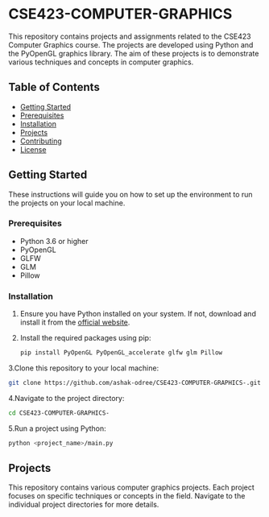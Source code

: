 # CSE423-COMPUTER-GRAPHICS

This repository contains projects and assignments related to the CSE423 Computer Graphics course. The projects are developed using Python and the PyOpenGL graphics library. The aim of these projects is to demonstrate various techniques and concepts in computer graphics.

## Table of Contents

- [Getting Started](#getting-started)
- [Prerequisites](#prerequisites)
- [Installation](#installation)
- [Projects](#projects)
- [Contributing](#contributing)
- [License](#license)

## Getting Started

These instructions will guide you on how to set up the environment to run the projects on your local machine.

### Prerequisites

- Python 3.6 or higher
- PyOpenGL
- GLFW
- GLM
- Pillow

### Installation

1. Ensure you have Python installed on your system. If not, download and install it from the [official website](https://www.python.org/downloads/).

2. Install the required packages using pip:

   ```bash
   pip install PyOpenGL PyOpenGL_accelerate glfw glm Pillow
   
3.Clone this repository to your local machine:
   ```bash
   git clone https://github.com/ashak-odree/CSE423-COMPUTER-GRAPHICS-.git
```
4.Navigate to the project directory:
   ```bash
   cd CSE423-COMPUTER-GRAPHICS-
```
5.Run a project using Python:
   ```bash
   python <project_name>/main.py
```
## Projects

This repository contains various computer graphics projects. Each project focuses on specific techniques or concepts in the field. Navigate to the individual project directories for more details.
